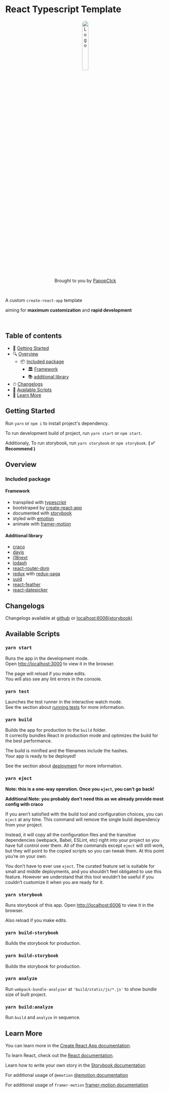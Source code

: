 <h1>
 React Typescript Template
</h1>

<div align="center"><img alt="Logo" style="border-radius:50%" src="https://avatars.githubusercontent.com/u/10653386?v=4" width="20%" /></div>
<br/>
<p align="center">Brought to you by <a href="https://github.com/PapopCtck">PapopCtck</a></p>
<br/>
<p >A custom <code>create-react-app</code> template</p>
<p >aiming for <strong>maximum customization</strong> and <strong>rapid development</strong></p>


<br/>

## Table of contents

- 🚀 [Getting Started](#getting-started)
- 🔍 [Overview](#overview)
  - 📦 [Included package](#included-package)
    - 🏛 [Framework](#framework)
    - 📚 [additional library](#additional-library)
- ⏱ [Changelogs](#changelogs)
- 📒 [Available Scripts](#available-scripts)
- 📖 [Learn More](#learn-more)

## Getting Started

Run `yarn` or `npm i` to install project's dependency. 

To run development build of project, run `yarn start` or `npm start`.

Additionaly, To run storybook, run `yarn storybook` or `npm storybook`. **( ✅ Recommend )**

## Overview

### Included package

#### Framework
 - transpiled with [typescript](https://www.typescriptlang.org/docs/)
 - bootstraped by [create-react-app](https://facebook.github.io/create-react-app/docs/getting-started)
 - documented with [storybook](https://storybook.js.org/docs/react/get-started/introduction)
 - styled with [emotion](https://emotion.sh/docs/introduction)
 - animate with [framer-motion](https://www.framer.com/api/motion/)

#### Additional library

- [craco](https://github.com/gsoft-inc/craco)
- [dayjs](https://day.js.org/)
- [i18next](https://www.i18next.com/)
- [lodash](https://lodash.com/docs/4.17.15)
- [react-router-dom](https://reactrouter.com/web/guides/quick-start)
- [redux](https://react-redux.js.org/) with [redux-saga](https://redux-saga.js.org/)
- [uuid](https://github.com/uuidjs/uuid#readme)
- [react-feather](https://feathericons.com/)
- [react-datepicker](https://reactdatepicker.com/)

## Changelogs

Changelogs available at [github](https://github.com/PapopCtck/React-template/releases) or [localhost:6006(storybook)](http://localhost:6006/?path=/story/documentation-changelog--page)

## Available Scripts

### `yarn start`

Runs the app in the development mode.\
Open [http://localhost:3000](http://localhost:3000) to view it in the browser.

The page will reload if you make edits.\
You will also see any lint errors in the console.

### `yarn test`

Launches the test runner in the interactive watch mode.\
See the section about [running tests](https://facebook.github.io/create-react-app/docs/running-tests) for more information.

### `yarn build`

Builds the app for production to the `build` folder.\
It correctly bundles React in production mode and optimizes the build for the best performance.

The build is minified and the filenames include the hashes.\
Your app is ready to be deployed!

See the section about [deployment](https://facebook.github.io/create-react-app/docs/deployment) for more information.

### `yarn eject`

**Note: this is a one-way operation. Once you `eject`, you can’t go back!**

**Additional Note: you probably don't need this as we already provide most config with craco**

If you aren’t satisfied with the build tool and configuration choices, you can `eject` at any time. This command will remove the single build dependency from your project.

Instead, it will copy all the configuration files and the transitive dependencies (webpack, Babel, ESLint, etc) right into your project so you have full control over them. All of the commands except `eject` will still work, but they will point to the copied scripts so you can tweak them. At this point you’re on your own.

You don’t have to ever use `eject`. The curated feature set is suitable for small and middle deployments, and you shouldn’t feel obligated to use this feature. However we understand that this tool wouldn’t be useful if you couldn’t customize it when you are ready for it.

### `yarn storybook`

Runs storybook of this app.
Open [http://localhost:6006](http://localhost:6006) to view it in the browser.

Also reload if you make edits.

### `yarn build-storybook`

Builds the storybook for production.

### `yarn build-storybook`

Builds the storybook for production.

### `yarn analyze`

Run `webpack-bundle-analyzer` at `'build/static/js/*.js'` to show bundle size of built project.

### `yarn build:analyze`

Run `build` and `analyze` in sequence.


## Learn More

You can learn more in the [Create React App documentation](https://facebook.github.io/create-react-app/docs/getting-started).

To learn React, check out the [React documentation](https://reactjs.org/).

Learn how to write your own story in the [Storybook documentation](https://storybook.js.org/docs/react/get-started/introduction)

For additional usage of `@emotion` [@emotion documentation](https://emotion.sh/docs/introduction)

For additional usage of `framer-motion` [framer-motion documentation](https://www.framer.com/api/motion/)